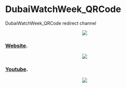# DubaiWatchWeek_QRCode
DubaiWatchWeek_QRCode redirect channel




<p align="center">
  <img src ="https://github.com/amrangry/ClockWise/blob/master/logo.jpg?raw=true"/>
</p>




###  [Website](adkatech.com/projects/qr/redirect/index.php?tag=y).


<p align="center">
  <img src ="https://github.com/amrangry/ClockWise/blob/master/DWW_website_bitly.png?raw=true"/>
</p>


###  [Youtube](adkatech.com/projects/qr/redirect/index.php?tag=y).

<p align="center">
  <img src ="https://github.com/amrangry/ClockWise/blob/master/DWW_youtube_bitly.png?raw=true"/>
</p>